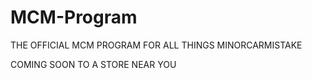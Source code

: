 # MCM-Program
THE OFFICIAL MCM PROGRAM FOR ALL THINGS MINORCARMISTAKE

COMING SOON TO A STORE NEAR YOU
